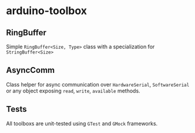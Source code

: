 # arduino-toolbox

## RingBuffer

Simple `RingBuffer<Size, Type>` class with a specialization for `StringBuffer<Size>`

## AsyncComm

Class helper for async communication over `HardwareSerial`, `SoftwareSerial` or any object exposing `read`, `write`, `available` methods.

## Tests

All toolboxs are unit-tested using `GTest` and `GMock` frameworks.
